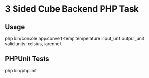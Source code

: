 <h1>3 Sided Cube Backend PHP Task</h1>
<h2>Usage</h2>
php bin/console app:convert-temp temperature input_unit output_unit <br />
valid units: celsius, farenheit
<h2>PHPUnit Tests</h2>
php bin/phpunit